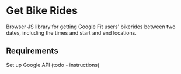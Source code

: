 # Get Bike Rides

Browser JS library for getting Google Fit users' bikerides between two dates, including the times and start and end locations.

## Requirements

Set up Google API (todo - instructions)